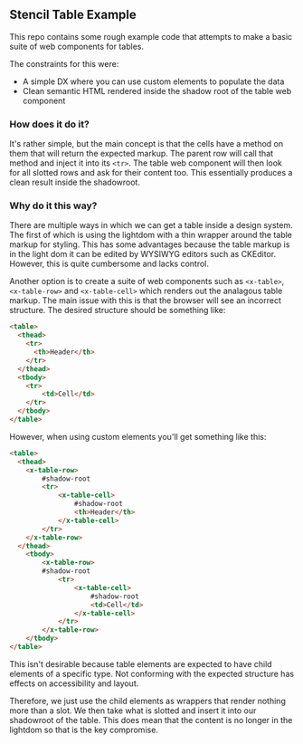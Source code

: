 ## Stencil Table Example

This repo contains some rough example code that attempts to make a basic suite of web components for tables.

The constraints for this were:
- A simple DX where you can use custom elements to populate the data
- Clean semantic HTML rendered inside the shadow root of the table web component

### How does it do it?

It's rather simple, but the main concept is that the cells have a method on them that will return the expected markup. The parent row will call that method and inject it into its `<tr>`. The table web component will then look for all slotted rows and ask for their content too. This essentially produces a clean result inside the shadowroot. 


### Why do it this way?

There are multiple ways in which we can get a table inside a design system. The first of which is using the lightdom with a thin wrapper around the table markup for styling. This has some advantages because the table markup is in the light dom it can be edited by WYSIWYG editors such as CKEditor. However, this is quite cumbersome and lacks control.

Another option is to create a suite of web components such as `<x-table>`, `<x-table-row>` and `<x-table-cell>` which renders out the analagous table markup. The main issue with this is that the browser will see an incorrect structure. The desired structure should be something like:

```html
<table>
  <thead>
    <tr>
      <th>Header</th>
    </tr>
  </thead>
  <tbody>
    <tr>
        <td>Cell</td>
    </tr>
  </tbody>
</table>
```

However, when using custom elements you'll get something like this:

```html
<table>
  <thead>
    <x-table-row>
        #shadow-root
        <tr>
            <x-table-cell>
                #shadow-root
                <th>Header</th>
            </x-table-cell>
        </tr>
    </x-table-row>
  </thead>
    <tbody>
        <x-table-row>
        #shadow-root
            <tr>
                <x-table-cell>
                    #shadow-root
                    <td>Cell</td>
                </x-table-cell>
            </tr>
        </x-table-row>
    </tbody>
</table>
```

This isn't desirable because table elements are expected to have child elements of a specific type. Not conforming with the expected structure has effects on accessibility and layout.

Therefore, we just use the child elements as wrappers that render nothing more than a slot. We then take what is slotted and insert it into our shadowroot of the table. This does mean that the content is no longer in the lightdom so that is the key compromise.